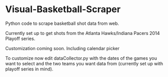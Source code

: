 Visual-Basketball-Scraper
=========================

Python code to scrape basketball shot data from web.

Currently set up to get shots from the Atlanta Hawks/Indiana Pacers 2014 Playoff series. 


Customization coming soon. Including calendar picker



To customize now edit dataCollector.py with the dates of the games you want to select and the two teams you want data from (currently set up with playoff series in mind).